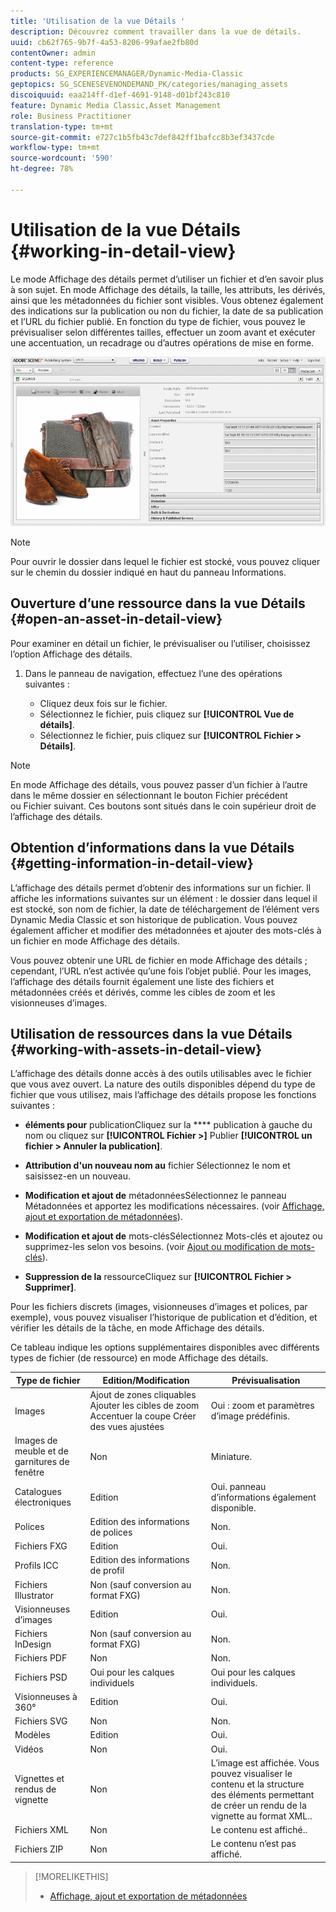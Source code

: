 ```yaml
---
title: 'Utilisation de la vue Détails '
description: Découvrez comment travailler dans la vue de détails.
uuid: cb62f765-9b7f-4a53-8206-99afae2fb80d
contentOwner: admin
content-type: reference
products: SG_EXPERIENCEMANAGER/Dynamic-Media-Classic
geptopics: SG_SCENESEVENONDEMAND_PK/categories/managing_assets
discoiquuid: eaa214ff-d1ef-4691-9148-d01bf243c810
feature: Dynamic Media Classic,Asset Management
role: Business Practitioner
translation-type: tm+mt
source-git-commit: e727c1b5fb43c7def842ff1bafcc8b3ef3437cde
workflow-type: tm+mt
source-wordcount: '590'
ht-degree: 78%

---
```



# Utilisation de la vue Détails {#working-in-detail-view}

Le mode Affichage des détails permet d’utiliser un fichier et d’en savoir plus à son sujet. En mode Affichage des détails, la taille, les attributs, les dérivés, ainsi que les métadonnées du fichier sont visibles. Vous obtenez également des indications sur la publication ou non du fichier, la date de sa publication et l’URL du fichier publié. En fonction du type de fichier, vous pouvez le prévisualiser selon différentes tailles, effectuer un zoom avant et exécuter une accentuation, un recadrage ou d’autres opérations de mise en forme.

<!-- 

Comment Type: remark
Last Modified By: Rick Brough (rbrough@adobe.com)
Last Modified Date: 2018-06-14T13:52:46.623-0400

<p>as_detail_view_popup.png found in Downloads on local in folder "scene7-images"</p>

 -->

![Vue Détails](/help/assets/image_0.img.png)

>[!NOTE]
>
>Pour ouvrir le dossier dans lequel le fichier est stocké, vous pouvez cliquer sur le chemin du dossier indiqué en haut du panneau Informations.

## Ouverture d’une ressource dans la vue Détails {#open-an-asset-in-detail-view}

Pour examiner en détail un fichier, le prévisualiser ou l’utiliser, choisissez l’option Affichage des détails. 

1. Dans le panneau de navigation, effectuez l’une des opérations suivantes :

   * Cliquez deux fois sur le fichier.
   * Sélectionnez le fichier, puis cliquez sur **[!UICONTROL Vue de détails]**.
   * Sélectionnez le fichier, puis cliquez sur **[!UICONTROL Fichier > Détails]**.

>[!NOTE]
>
>En mode Affichage des détails, vous pouvez passer d’un fichier à l’autre dans le même dossier en sélectionnant le bouton Fichier précédent ou Fichier suivant. Ces boutons sont situés dans le coin supérieur droit de l’affichage des détails.

## Obtention d’informations dans la vue Détails {#getting-information-in-detail-view}

L’affichage des détails permet d’obtenir des informations sur un fichier. Il affiche les informations suivantes sur un élément : le dossier dans lequel il est stocké, son nom de fichier, la date de téléchargement de l’élément vers Dynamic Media Classic et son historique de publication. Vous pouvez également afficher et modifier des métadonnées et ajouter des mots-clés à un fichier en mode Affichage des détails.

Vous pouvez obtenir une URL de fichier en mode Affichage des détails ; cependant, l’URL n’est activée qu’une fois l’objet publié. Pour les images, l’affichage des détails fournit également une liste des fichiers et métadonnées créés et dérivés, comme les cibles de zoom et les visionneuses d’images.

## Utilisation de ressources dans la vue Détails {#working-with-assets-in-detail-view}

L’affichage des détails donne accès à des outils utilisables avec le fichier que vous avez ouvert. La nature des outils disponibles dépend du type de fichier que vous utilisez, mais l’affichage des détails propose les fonctions suivantes :

* **éléments pour**
publicationCliquez sur la  **** publication à gauche du nom ou cliquez sur  **[!UICONTROL Fichier >]** Publier  **[!UICONTROL un fichier > Annuler la publication]**.

* **Attribution d&#39;un nouveau nom au**
fichier Sélectionnez le nom et saisissez-en un nouveau.

* **Modification et ajout de**
métadonnéesSélectionnez le panneau Métadonnées et apportez les modifications nécessaires. (voir [Affichage, ajout et exportation de métadonnées](/help/viewing-adding-exporting-metadata.md)).

* **Modification et ajout de**
mots-clésSélectionnez Mots-clés et ajoutez ou supprimez-les selon vos besoins. (voir [Ajout ou modification de mots-clés](/help/viewing-adding-exporting-metadata.md)).

* **Suppression de la**
ressourceCliquez sur  **[!UICONTROL Fichier > Supprimer]**.

Pour les fichiers discrets (images, visionneuses d’images et polices, par exemple), vous pouvez visualiser l’historique de publication et d’édition, et vérifier les détails de la tâche, en mode Affichage des détails.

Ce tableau indique les options supplémentaires disponibles avec différents types de fichier (de ressource) en mode Affichage des détails.

| Type de fichier | Edition/Modification | Prévisualisation |
|--- |--- |--- |
| Images | Ajout de zones cliquables Ajouter les cibles de zoom Accentuer la coupe Créer des vues ajustées | Oui : zoom et paramètres d’image prédéfinis. |
| Images de meuble et de garnitures de fenêtre | Non | Miniature. |
| Catalogues électroniques | Edition | Oui. panneau d’informations également disponible. |
| Polices | Edition des informations de polices | Non. |
| Fichiers FXG | Edition | Oui. |
| Profils ICC | Edition des informations de profil | Non. |
| Fichiers Illustrator | Non (sauf conversion au format FXG) | Non. |
| Visionneuses d’images | Edition | Oui. |
| Fichiers InDesign | Non (sauf conversion au format FXG) | Non. |
| Fichiers PDF | Non | Non. |
| Fichiers PSD | Oui pour les calques individuels | Oui pour les calques individuels. |
| Visionneuses à 360° | Edition | Oui. |
| Fichiers SVG | Non | Non. |
| Modèles | Edition | Oui. |
| Vidéos | Non | Oui. |
| Vignettes et rendus de vignette | Non | L’image est affichée. Vous pouvez visualiser le contenu et la structure des éléments permettant de créer un rendu de la vignette au format XML.. |
| Fichiers XML | Non | Le contenu est affiché.. |
| Fichiers ZIP | Non | Le contenu n’est pas affiché. |

>[!MORELIKETHIS]
>
>* [Affichage, ajout et exportation de métadonnées](viewing-adding-exporting-metadata.md#viewing_adding_and_exporting_metadata)

